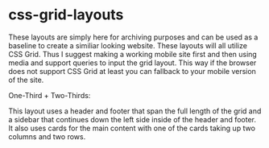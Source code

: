 # css-grid-layouts

These layouts are simply here for archiving purposes and can be used as a baseline to create a similiar looking website. These layouts will all utilize CSS Grid. Thus I suggest making a working mobile site first and then using media and support queries to input the grid layout. This way if the browser does not support CSS Grid at least you can fallback to your mobile version of the site.


One-Third + Two-Thirds:

This layout uses a header and footer that span the full length of the grid and a sidebar that continues down the left side inside of the header and footer. It also uses cards for the main content with one of the cards taking up two columns and two rows. 
